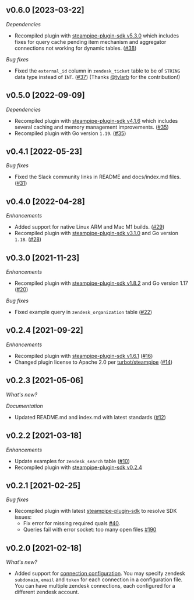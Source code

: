 ## v0.6.0 [2023-03-22]

_Dependencies_

- Recompiled plugin with [steampipe-plugin-sdk v5.3.0](https://github.com/turbot/steampipe-plugin-sdk/blob/main/CHANGELOG.md#v530-2023-03-16) which includes fixes for query cache pending item mechanism and aggregator connections not working for dynamic tables. ([#38](https://github.com/turbot/steampipe-plugin-zendesk/pull/38))

_Bug fixes_

- Fixed the `external_id` column in `zendesk_ticket` table to be of `STRING` data type instead of `INT`. ([#37](https://github.com/turbot/steampipe-plugin-zendesk/pull/37)) (Thanks [@tylarb](https://github.com/tylarb) for the contribution!)

## v0.5.0 [2022-09-09]

_Dependencies_

- Recompiled plugin with [steampipe-plugin-sdk v4.1.6](https://github.com/turbot/steampipe-plugin-sdk/blob/main/CHANGELOG.md#v416-2022-09-02) which includes several caching and memory management improvements. ([#35](https://github.com/turbot/steampipe-plugin-zendesk/pull/35))
- Recompiled plugin with Go version `1.19`. ([#35](https://github.com/turbot/steampipe-plugin-zendesk/pull/35))

## v0.4.1 [2022-05-23]

_Bug fixes_

- Fixed the Slack community links in README and docs/index.md files. ([#31](https://github.com/turbot/steampipe-plugin-zendesk/pull/31))

## v0.4.0 [2022-04-28]

_Enhancements_

- Added support for native Linux ARM and Mac M1 builds. ([#29](https://github.com/turbot/steampipe-plugin-zendesk/pull/29))
- Recompiled plugin with [steampipe-plugin-sdk v3.1.0](https://github.com/turbot/steampipe-plugin-sdk/blob/main/CHANGELOG.md#v310--2022-03-30) and Go version `1.18`. ([#28](https://github.com/turbot/steampipe-plugin-zendesk/pull/28))

## v0.3.0 [2021-11-23]

_Enhancements_

- Recompiled plugin with [steampipe-plugin-sdk v1.8.2](https://github.com/turbot/steampipe-plugin-sdk/blob/main/CHANGELOG.md#v182--2021-11-22) and Go version 1.17 ([#20](https://github.com/turbot/steampipe-plugin-zendesk/pull/20))

_Bug fixes_

  - Fixed example query in `zendesk_organization` table ([#22](https://github.com/turbot/steampipe-plugin-zendesk/pull/22))

## v0.2.4 [2021-09-22]

_Enhancements_

- Recompiled plugin with [steampipe-plugin-sdk v1.6.1](https://github.com/turbot/steampipe-plugin-sdk/blob/main/CHANGELOG.md#v161--2021-09-21) ([#16](https://github.com/turbot/steampipe-plugin-zendesk/pull/16))
- Changed plugin license to Apache 2.0 per [turbot/steampipe](https://github.com/turbot/steampipe/issues/488) ([#14](https://github.com/turbot/steampipe-plugin-zendesk/pull/14))

## v0.2.3 [2021-05-06]

_What's new?_

_Documentation_

- Updated README.md and index.md with latest standards ([#12](https://github.com/turbot/steampipe-plugin-zendesk/pull/12))

## v0.2.2 [2021-03-18]

_Enhancements_

- Update examples for `zendesk_search` table ([#10](https://github.com/turbot/steampipe-plugin-zendesk/pull/10))
- Recompiled plugin with [steampipe-plugin-sdk v0.2.4](https://github.com/turbot/steampipe-plugin-sdk/blob/main/CHANGELOG.md#v024-2021-03-16)

## v0.2.1 [2021-02-25]

_Bug fixes_

- Recompiled plugin with latest [steampipe-plugin-sdk](https://github.com/turbot/steampipe-plugin-sdk) to resolve SDK issues:
  - Fix error for missing required quals [#40](https://github.com/turbot/steampipe-plugin-sdk/issues/42).
  - Queries fail with error socket: too many open files [#190](https://github.com/turbot/steampipe/issues/190)

## v0.2.0 [2021-02-18]

_What's new?_

- Added support for [connection configuration](https://github.com/turbot/steampipe-plugin-zendesk/blob/main/docs/index.md#connection-configuration). You may specify zendesk `subdomain`, `email` and `token` for each connection in a configuration file. You can have multiple zendesk connections, each configured for a different zendesk account.
